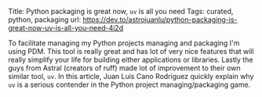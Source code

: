 Title: Python packaging is great now, `uv` is all you need
Tags: curated, python, packaging
url: https://dev.to/astrojuanlu/python-packaging-is-great-now-uv-is-all-you-need-4i2d

To facilitate managing my Python projects managing and packaging I'm using PDM. This tool is really great and has lot of very nice features that will really simplify your life for building either applications or libraries. Lastly the guys from Astral (creators of ruff) made lot of improvement to their own similar tool, `uv`. In this article, Juan Luis Cano Rodríguez quickly explain why `uv` is a serious contender in the Python project managing/packaging game.
